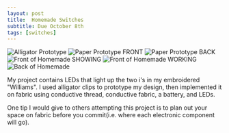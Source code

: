 ```yaml
---
layout: post
title:  Homemade Switches
subtitle: Due October 8th        
tags: [switches]
---
```


![Alligator Prototype](http://rachelbuccalo.github.io/img/alligator.JPG)
![Paper Prototype FRONT](http://rachelbuccalo.github.io/img/paperfront.JPG)
![Paper Prototype BACK](http://rachelbuccalo.github.io/img/paperback.JPG)
![Front of Homemade SHOWING](http://rachelbuccalo.github.io/img/frontshowing.JPG)
![Front of Homemade WORKING](http://rachelbuccalo.github.io/img/frontworking.JPG)
![Back of Homemade](http://rachelbuccalo.github.io/img/back.JPG)

My project contains LEDs that light up the two i's in my embroidered "Williams". I used alligator clips to prototype my design, then implemented it on fabric using conductive thread, conductive fabric, a battery, and LEDs.

One tip I would give to others attempting this project is to plan out your space on fabric before you commit(i.e. where each electronic component will go).
